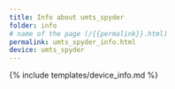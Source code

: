 ```yaml
---
title: Info about umts_spyder
folder: info
# name of the page (/{{permalink}}.html)
permalink: umts_spyder_info.html
device: umts_spyder
---
```

{% include templates/device_info.md %}
